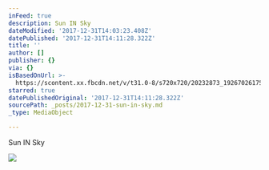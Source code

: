 ```yaml
---
inFeed: true
description: Sun IN Sky
dateModified: '2017-12-31T14:03:23.408Z'
datePublished: '2017-12-31T14:11:28.322Z'
title: ''
author: []
publisher: {}
via: {}
isBasedOnUrl: >-
  https://scontent.xx.fbcdn.net/v/t31.0-8/s720x720/20232873_1926702617547684_6799084238190838367_o.jpg?oh=ebace15fe2f2cc4d8c4c4c2f0b2fc472&oe=5ABF73B1
starred: true
datePublishedOriginal: '2017-12-31T14:11:28.322Z'
sourcePath: _posts/2017-12-31-sun-in-sky.md
_type: MediaObject

---
```

Sun IN Sky

<article style=""><img src="https://scontent.xx.fbcdn.net/v/t31.0-8/s720x720/20232873_1926702617547684_6799084238190838367_o.jpg?oh=ebace15fe2f2cc4d8c4c4c2f0b2fc472&amp;oe=5ABF73B1" /></article>
